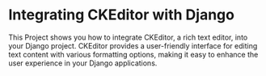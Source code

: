 # Integrating CKEditor with Django


This Project shows you how to integrate CKEditor, a rich text editor, into your Django project. CKEditor provides a user-friendly interface for editing text content with various formatting options, making it easy to enhance the user experience in your Django applications.

